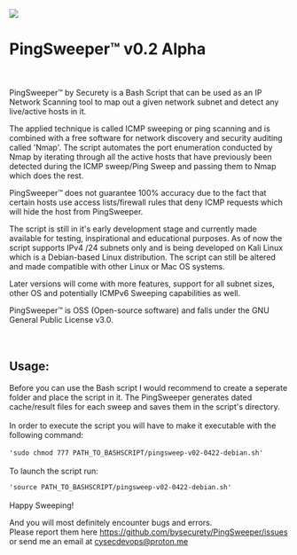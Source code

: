 <img src="https://github.com/bysecurety/passwdreset/blob/main/OVHcloudVPSpasswdreset.jpg">

# PingSweeper™ v0.2 Alpha
</br>
</br>
PingSweeper™ by Securety is a Bash Script that can be used as an IP Network Scanning tool to map out a given 
network subnet and detect any live/active hosts in it.

The applied technique is called ICMP sweeping or ping scanning and is combined with a free software for network discovery
and security auditing called 'Nmap'. The script automates the port enumeration conducted by Nmap by iterating through all 
the active hosts that have previously been detected during the ICMP sweep/Ping Sweep and passing them to Nmap which does the rest.

PingSweeper™ does not guarantee 100% accuracy due to the fact that certain hosts use access lists/firewall rules that deny ICMP requests 
which will hide the host from PingSweeper. 

The script is still in it's early development stage and currently made available for testing, inspirational and educational purposes.
As of now the script supports IPv4 /24 subnets only and is being developed on Kali Linux which is a Debian-based Linux distribution. 
The script can still be altered and made compatible with other Linux or Mac OS systems.

Later versions will come with more features, support for all subnet sizes, other OS and potentially ICMPv6 Sweeping capabilities as well.

PingSweeper™ is OSS (Open-source software) and falls under the GNU General Public License v3.0.
</br>
</br>
</br>
<h2>Usage:</h2>

Before you can use the Bash script I would recommend to create a seperate folder and place the script in it.
The PingSweeper generates dated cache/result files for each sweep and saves them in the script's directory.
</br>
</br>
In order to execute the script you will have to make it executable with the following command:
</br>
</br>
`'sudo chmod 777 PATH_TO_BASHSCRIPT/pingsweep-v02-0422-debian.sh'`
</br>
</br>
To launch the script run:

`'source PATH_TO_BASHSCRIPT/pingsweep-v02-0422-debian.sh'`
</br>
</br>
Happy Sweeping!

And you will most definitely encounter bugs and errors. </br>
Please  report them here https://github.com/bysecurety/PingSweeper/issues </br>
or send me an email at cysecdevops@proton.me


